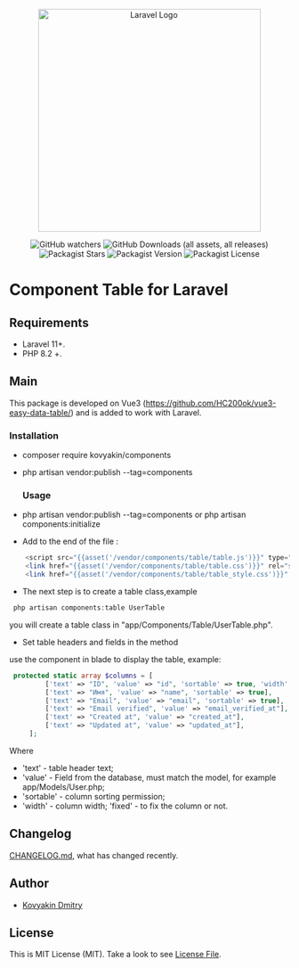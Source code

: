 

<p align="center"><a href="https://laravel.com" target="_blank"><img src="https://raw.githubusercontent.com/laravel/art/master/logo-lockup/5%20SVG/2%20CMYK/1%20Full%20Color/laravel-logolockup-cmyk-red.svg" width="400" alt="Laravel Logo"></a></p>

<p align="center">

<div style="text-align: center;">

![GitHub watchers](https://img.shields.io/github/watchers/kovyakin/components)
![GitHub Downloads (all assets, all releases)](https://img.shields.io/github/downloads/kovyakin/components)
![Packagist Stars](https://img.shields.io/packagist/stars/kovyakin/components)
![Packagist Version](https://img.shields.io/packagist/v/kovyakin/components)
![Packagist License](https://img.shields.io/packagist/l/kovyakin/components)

</div>

# Component Table for Laravel

## Requirements
- Laravel 11+.
- PHP 8.2 +.

## Main
This package is developed on Vue3 (https://github.com/HC200ok/vue3-easy-data-table/)
and is added to work with Laravel.

### Installation

- composer require kovyakin/components

- php artisan vendor:publish --tag=components

    ### Usage
- php artisan vendor:publish --tag=components or php artisan components:initialize
- Add to the end of the file :
```php
    <script src="{{asset('/vendor/components/table/table.js')}}" type="module"></script>
    <link href="{{asset('/vendor/components/table/table.css')}}" rel="stylesheet" />
    <link href="{{asset('/vendor/components/table/table_style.css')}}" rel="stylesheet" />
```
- The next step is to create a table class,example
```php
 php artisan components:table UserTable
```

you will create a table class in "app/Components/Table/UserTable.php".

- Set table headers and fields in the method

use the component <x-table-component table="UserTable" /> in blade to display the table,
example:
```php
 protected static array $columns = [
         ['text' => "ID", 'value' => "id", 'sortable' => true, 'width' => '40', 'fixed' => true],
         ['text' => "Имя", 'value' => "name", 'sortable' => true],
         ['text' => "Email", 'value' => "email", 'sortable' => true],
         ['text' => "Email verified", 'value' => "email_verified_at"],
         ['text' => "Created at", 'value' => "created_at"],
         ['text' => "Updated at", 'value' => "updated_at"],
     ];
```
Where 
- 'text' - table header text;
- 'value' - Field from the database, must match the model, for example app/Models/User.php;
- 'sortable' - column sorting permission;
- 'width' - column width;
'fixed' - to fix the column or not.
 

## Changelog

 [CHANGELOG.md](CHANGELOG.md), what has changed recently.

## Author

- [Kovyakin Dmitry](https://github.com/kovyakin)

## License

This is MIT License (MIT). Take a look to see [License File](LICENSE.md).



